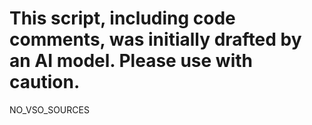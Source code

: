 # This script, including code comments, was initially drafted by an AI model. Please use with caution.

NO_VSO_SOURCES
